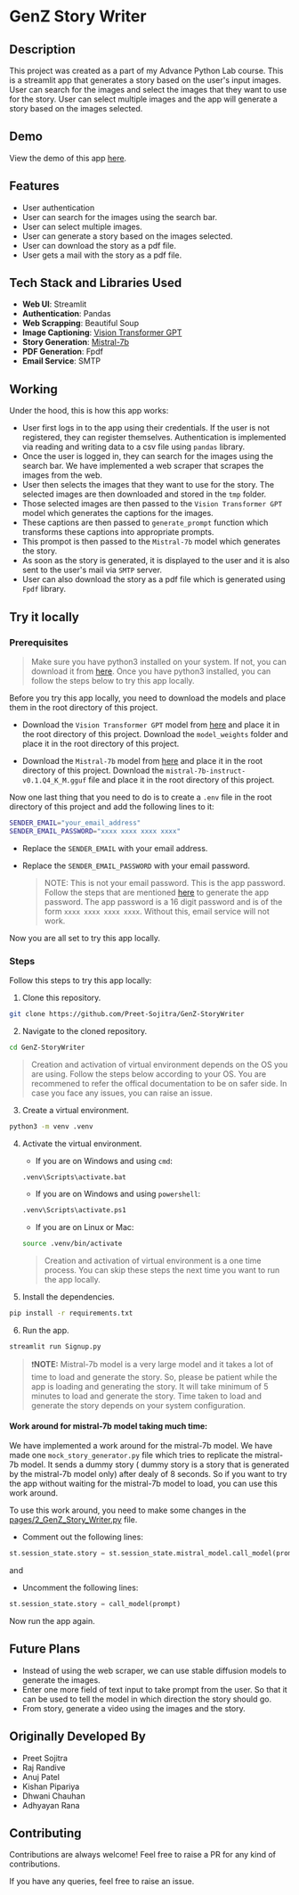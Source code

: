# GenZ Story Writer

## Description

This project was created as a part of my Advance Python Lab course. This is a streamlit app that generates a story based on the user's input images. User can search for the images and select the images that they want to use for the story. User can select multiple images and the app will generate a story based on the images selected.

## Demo

View the demo of this app [here](https://youtu.be/3kPGzmmaWd4).

## Features

- User authentication
- User can search for the images using the search bar.
- User can select multiple images.
- User can generate a story based on the images selected.
- User can download the story as a pdf file.
- User gets a mail with the story as a pdf file.

## Tech Stack and Libraries Used

- **Web UI**: Streamlit
- **Authentication**: Pandas
- **Web Scrapping**: Beautiful Soup
- **Image Captioning**: [Vision Transformer GPT](https://huggingface.co/nlpconnect/vit-gpt2-image-captioning)
- **Story Generation**: [Mistral-7b](https://huggingface.co/mistralai/Mistral-7B-Instruct-v0.1)
- **PDF Generation**: Fpdf
- **Email Service**: SMTP

## Working

Under the hood, this is how this app works:

- User first logs in to the app using their credentials. If the user is not registered, they can register themselves. Authentication is implemented via reading and writing data to a csv file using `pandas` library.
- Once the user is logged in, they can search for the images using the search bar. We have implemented a web scraper that scrapes the images from the web.
- User then selects the images that they want to use for the story. The selected images are then downloaded and stored in the `tmp` folder.
- Those selected images are then passed to the `Vision Transformer GPT` model which generates the captions for the images.
- These captions are then passed to `generate_prompt` function which transforms these captions into appropriate prompts.
- This prompot is then passed to the `Mistral-7b` model which generates the story.
- As soon as the story is generated, it is displayed to the user and it is also sent to the user's mail via `SMTP` server.
- User can also download the story as a pdf file which is generated using `Fpdf` library.

## Try it locally

### Prerequisites

> Make sure you have python3 installed on your system. If not, you can download it from [here](https://www.python.org/downloads/). Once you have python3 installed, you can follow the steps below to try this app locally.

Before you try this app locally, you need to download the models and place them in the root directory of this project.

- Download the `Vision Transformer GPT` model from [here](https://drive.google.com/drive/folders/1N5soM8Y5EPBrGfxKGxQhkz2R19FHaCbi?usp=sharing) and place it in the root directory of this project. Download the `model_weights` folder and place it in the root directory of this project.

- Download the `Mistral-7b` model from [here](https://drive.google.com/drive/folders/1gbIBOmSF1RFpsaZV2IhrqcCHa65d9Y6j?usp=sharing) and place it in the root directory of this project. Download the `mistral-7b-instruct-v0.1.Q4_K_M.gguf` file and place it in the root directory of this project.

Now one last thing that you need to do is to create a `.env` file in the root directory of this project and add the following lines to it:

```bash
SENDER_EMAIL="your_email_address"
SENDER_EMAIL_PASSWORD="xxxx xxxx xxxx xxxx"
```

- Replace the `SENDER_EMAIL` with your email address.
- Replace the `SENDER_EMAIL_PASSWORD` with your email password.

  > NOTE: This is not your email password. This is the app password. Follow the steps that are mentioned [here](https://stackoverflow.com/a/72734404/16273741) to generate the app password. The app password is a 16 digit password and is of the form `xxxx xxxx xxxx xxxx`. Without this, email service will not work.

Now you are all set to try this app locally.

### Steps

Follow this steps to try this app locally:

1. Clone this repository.

```bash
git clone https://github.com/Preet-Sojitra/GenZ-StoryWriter
```

2. Navigate to the cloned repository.

```bash
cd GenZ-StoryWriter
```

> Creation and activation of virtual environment depends on the OS you are using. Follow the steps below according to your OS. You are recommened to refer the offical documentation to be on safer side. In case you face any issues, you can raise an issue.

3. Create a virtual environment.

```bash
python3 -m venv .venv
```

4. Activate the virtual environment.

   - If you are on Windows and using `cmd`:

   ```bash
   .venv\Scripts\activate.bat
   ```

   - If you are on Windows and using `powershell`:

   ```bash
   .venv\Scripts\activate.ps1
   ```

   - If you are on Linux or Mac:

   ```bash
   source .venv/bin/activate
   ```

   > Creation and activation of virtual environment is a one time process. You can skip these steps the next time you want to run the app locally.

5. Install the dependencies.

```bash
pip install -r requirements.txt
```

6. Run the app.

```bash
streamlit run Signup.py
```

> ❗**NOTE:** Mistral-7b model is a very large model and it takes a lot of time to load and generate the story. So, please be patient while the app is loading and generating the story. It will take minimum of 5 minutes to load and generate the story. Time taken to load and generate the story depends on your system configuration.

#### Work around for mistral-7b model taking much time:

We have implemented a work around for the mistral-7b model. We have made one `mock_story_generator.py` file which tries to replicate the mistral-7b model. It sends a dummy story (
dummy story is a story that is generated by the mistral-7b model only) after dealy of 8 seconds. So if you want to try the app without waiting for the mistral-7b model to load, you can use this work around.

To use this work around, you need to make some changes in the [pages/2_GenZ_Story_Writer.py](pages/2_GenZ_Story_Writer.py) file.

- Comment out the following lines:

```python
st.session_state.story = st.session_state.mistral_model.call_model(prompt)
```

and

- Uncomment the following lines:

```python
st.session_state.story = call_model(prompt)
```

Now run the app again.

## Future Plans

- Instead of using the web scraper, we can use stable diffusion models to generate the images.
- Enter one more field of text input to take prompt from the user. So that it can be used to tell the model in which direction the story should go.
- From story, generate a video using the images and the story.

## Originally Developed By

- Preet Sojitra
- Raj Randive
- Anuj Patel
- Kishan Pipariya
- Dhwani Chauhan
- Adhyayan Rana

## Contributing

Contributions are always welcome! Feel free to raise a PR for any kind of contributions.

If you have any queries, feel free to raise an issue.
